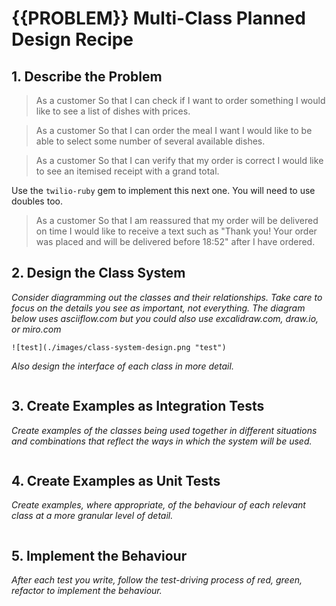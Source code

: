 # {{PROBLEM}} Multi-Class Planned Design Recipe

## 1. Describe the Problem

> As a customer
> So that I can check if I want to order something
> I would like to see a list of dishes with prices.

> As a customer
> So that I can order the meal I want
> I would like to be able to select some number of several available dishes.

> As a customer
> So that I can verify that my order is correct
> I would like to see an itemised receipt with a grand total.

Use the `twilio-ruby` gem to implement this next one. You will need to use doubles too.

> As a customer
> So that I am reassured that my order will be delivered on time
> I would like to receive a text such as "Thank you! Your order was placed and will be delivered before 18:52" after I have ordered.


## 2. Design the Class System

_Consider diagramming out the classes and their relationships. Take care to
focus on the details you see as important, not everything. The diagram below
uses asciiflow.com but you could also use excalidraw.com, draw.io, or miro.com_

```
![test](./images/class-system-design.png "test")
```

_Also design the interface of each class in more detail._

```ruby

```

## 3. Create Examples as Integration Tests

_Create examples of the classes being used together in different situations and
combinations that reflect the ways in which the system will be used._

```ruby

```

## 4. Create Examples as Unit Tests

_Create examples, where appropriate, of the behaviour of each relevant class at
a more granular level of detail._

```ruby

```

## 5. Implement the Behaviour

_After each test you write, follow the test-driving process of red, green,
refactor to implement the behaviour._

